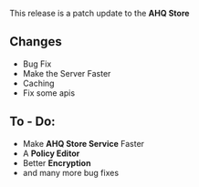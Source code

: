 This release is a patch update to the **AHQ Store**

## Changes
- Bug Fix
- Make the Server Faster
- Caching
- Fix some apis

## To - Do:
- Make **AHQ Store Service** Faster
- A **Policy Editor**
- Better **Encryption**
- and many more bug fixes